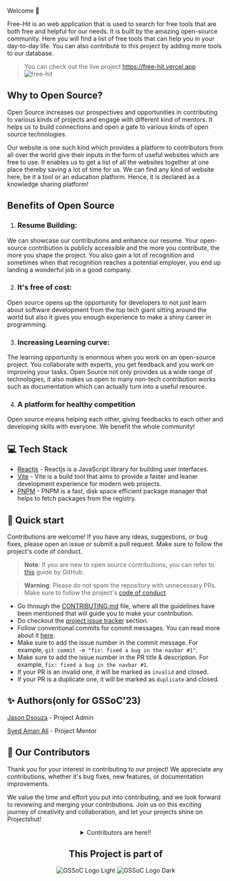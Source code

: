 Welcome 👋

Free-Hit is an web application that is used to search for free tools that are both free and helpful for our needs. It is built by the amazing open-source community. Here you will find a list of free tools that can help you in your day-to-day life. You can also contribute to this project by adding more tools to our database.

> You can check out the live project https://free-hit.vercel.app
> ![free-hit](https://github.com/JasonDsouza212/free-hit/assets/88102392/3bd18ef6-fc72-4882-85c3-9591c7d94067)

## Why to Open Source?

Open Source increases our prospectives and opportunities in contributing to various kinds of projects and engage with different kind of mentors. It helps us to build connections and open a gate to various kinds of open source technologies.

Our website is one such kind which provides a platform to contributors from all over the world give their inputs in the form of useful websites which are free to use. It enables us to get a list of all the websites together at one place thereby saving a lot of time for us. We can find any kind of website here, be it a tool or an education platform. Hence, it is declared as a knowledge sharing platform!

## Benefits of Open Source

1. ### Resume Building: 
We can showcase our contributions and enhance our resume. Your open-source contribution is publicly accessible and the more you contribute, the more you shape the project. You also gain a lot of recognition and sometimes when that recognition reaches a potential employer, you end up landing a wonderful job in a good company.

2. ### It's free of cost: 
Open source opens up the opportunity for developers to not just learn about software development from the top tech giant sitting around the world but also it gives you enough experience to make a shiny career in programming.

3. ### Increasing Learning curve:
The learning opportunity is enormous when you work on an open-source project. You collaborate with experts, you get feedback and you work on improving your tasks. Open Source not only provides us a wide range of technologies, it also makes us open to many non-tech contribution works such as documentation which can actually turn into a useful resource.

4. ### A platform for healthy competition
Open source means helping each other, giving feedbacks to each other and developing skills with everyone. We benefit the whole community! 

## 💻 Tech Stack

- [Reactjs](https://react.dev) - Reactjs is a JavaScript library for building user interfaces.
- [Vite](https://vitejs.dev) - Vite is a build tool that aims to provide a faster and leaner development experience for modern web projects.
- [PNPM](https://pnpm.io) - PNPM is a fast, disk space efficient package manager that helps to fetch packages from the registry.

## 🚀 Quick start

Contributions are welcome! If you have any ideas, suggestions, or bug fixes, please open an issue or submit a pull request. Make sure to follow the project's code of conduct.

> **Note**: If you are new to open source contributions, you can refer to [this](https://opensource.guide/how-to-contribute/) guide by GitHub.

> **Warning**: Please do not spam the repository with unnecessary PRs. Make sure to follow the project's [code of conduct](/CODE_OF_CONDUCT.md).

- Go through the [CONTRIBUTING.md](/CONTRIBUTING.md) file, where all the guidelines have been mentioned that will guide you to make your contribution.
- Do checkout the [project issue tracker](https://github.com/JasonDsouza212/free-hit/issues) section.
- Follow conventional commits for commit messages. You can read more about it [here](https://www.conventionalcommits.org/en/v1.0.0/).
- Make sure to add the issue number in the commit message. For example, `git commit -m "fix: fixed a bug in the navbar #1"`.
- Make sure to add the issue number in the PR title & description. For example, `fix: fixed a bug in the navbar #1`.
- If your PR is an invalid one, it will be marked as `invalid` and closed. 
- If your PR is a duplicate one, it will be marked as `duplicate` and closed.







## ✨ Authors(only for GSSoC'23)

[ Jason Dsouza](https://github.com/JasonDsouza212) - Project Admin
<a name="changelog"></a>

[Syed Aman Ali](https://github.com/VenomFate-619) - Project Mentor

## 🤝 Our Contributors

Thank you for your interest in contributing to our project! We appreciate any contributions, whether it's bug fixes, new features, or documentation improvements.

We value the time and effort you put into contributing, and we look forward to reviewing and merging your contributions. Join us on this exciting journey of creativity and collaboration, and let your projects shine on Projectshut!

<!-- a big thanks to all the contributors -->
<details align=center>
<summary>Contributors are here!!</summary>

<center>
<a href="https://github.com/jasondsouza212/free-hit/graphs/contributors">
  <img src="https://contrib.rocks/image?repo=jasondsouza212/free-hit" />
</a>
</center>



</details>
<div align=center>
  <h2>This Project is part of</h2>
  <!-- <img alt="GSSoC" src="https://github.com/priyankarpal/ProjectsHut/assets/88102392/0c5debf5-d414-4916-87d8-e1a710773ae3"> -->

![GSSoC Logo Light](https://user-images.githubusercontent.com/63473496/213306239-9e8fc317-ce2f-4127-8bfe-17f5df06ee99.png#gh-light-mode-only)
![GSSoC Logo Dark](https://user-images.githubusercontent.com/63473496/213306279-338f7ce9-9a9f-4427-8c2a-3e344874498f.png#gh-dark-mode-only)



</div>
